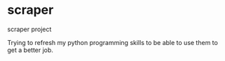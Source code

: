 # scraper
scraper project

Trying to refresh my python programming skills to be able to use them to get a better job.
